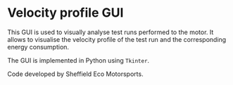 # Velocity profile GUI

This GUI is used to visually analyse test runs performed to the motor. It allows to visualise the velocity profile of the test run and the corresponding energy consumption.

The GUI is implemented in Python using `Tkinter`.

Code developed by Sheffield Eco Motorsports.